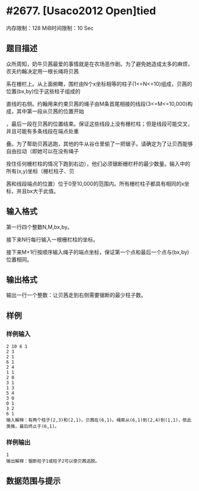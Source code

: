 # #2677. [Usaco2012 Open]tied

内存限制：128 MiB时间限制：10 Sec

## 题目描述

众所周知，奶牛贝茜最爱的事情就是在农场恶作剧。为了避免她造成太多的麻烦，农夫约翰决定用一根长绳将贝茜

系在栅栏上。从上面俯瞰，围栏由N个x坐标相等的柱子(1<=N<=10)组成，贝茜的位置(bx,by)位于这些柱子组成的

直线的右侧。约翰用来约束贝茜的绳子由M条首尾相接的线段(3<=M<=10,000)构成，其中第一段从贝茜的位置开始

，最后一段在贝茜的位置结束。保证这些线段上没有栅栏柱；但是线段可能交叉，并且可能有多条线段在端点处重

叠。为了帮助贝茜逃跑，其他的牛从谷仓里偷了一把锯子。请确定为了让贝西能够自由拉动（即她可以在没有绳子

拴住任何栅栏柱的情况下跑到右边），他们必须锯断栅栏杆的最少数量。输入中的所有(x,y)坐标（栅栏柱子、贝

茜和线段端点的位置）位于0至10,000的范围内。所有栅栏柱子都具有相同的x坐标，并且bx大于此值。

## 输入格式

第一行四个整数N,M,bx,by。

接下来N行每行输入一根栅栏柱的坐标。

接下来M+1行按顺序输入绳子的端点坐标，保证第一个点和最后一个点与(bx,by)位置相同。

## 输出格式

输出一行一个整数：让贝茜走到右侧需要锯断的最少柱子数。

## 样例

### 样例输入

    
    2 10 6 1
    2 3
    2 1
    6 1
    2 4
    1 1
    2 0
    3 1
    1 3
    5 4
    3 0
    0 1
    3 2
    6 1
    输入解释：有两个柱子(2,3)和(2,1)。贝茜在(6,1)。绳索从(6,1)到(2,4)到(1,1)，依此类推，最后终止于(6,1)。
    
    

### 样例输出

    
    1
    输出解释：锯断柱子1或柱子2可以使贝茜逃脱。
    

## 数据范围与提示

